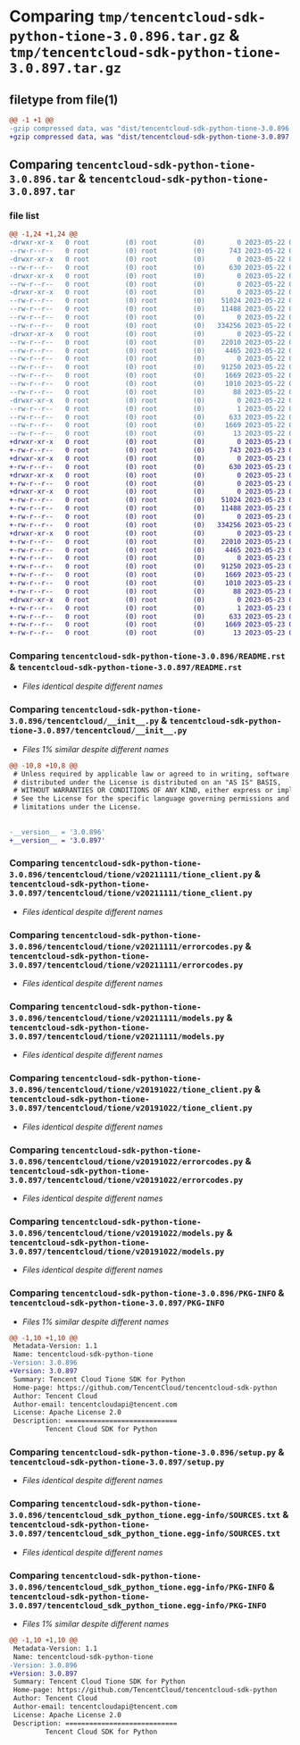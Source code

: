 # Comparing `tmp/tencentcloud-sdk-python-tione-3.0.896.tar.gz` & `tmp/tencentcloud-sdk-python-tione-3.0.897.tar.gz`

## filetype from file(1)

```diff
@@ -1 +1 @@
-gzip compressed data, was "dist/tencentcloud-sdk-python-tione-3.0.896.tar", last modified: Mon May 22 00:35:17 2023, max compression
+gzip compressed data, was "dist/tencentcloud-sdk-python-tione-3.0.897.tar", last modified: Tue May 23 02:34:04 2023, max compression
```

## Comparing `tencentcloud-sdk-python-tione-3.0.896.tar` & `tencentcloud-sdk-python-tione-3.0.897.tar`

### file list

```diff
@@ -1,24 +1,24 @@
-drwxr-xr-x   0 root         (0) root         (0)        0 2023-05-22 00:35:17.000000 tencentcloud-sdk-python-tione-3.0.896/
--rw-r--r--   0 root         (0) root         (0)      743 2023-05-22 00:35:17.000000 tencentcloud-sdk-python-tione-3.0.896/README.rst
-drwxr-xr-x   0 root         (0) root         (0)        0 2023-05-22 00:35:17.000000 tencentcloud-sdk-python-tione-3.0.896/tencentcloud/
--rw-r--r--   0 root         (0) root         (0)      630 2023-05-22 00:35:17.000000 tencentcloud-sdk-python-tione-3.0.896/tencentcloud/__init__.py
-drwxr-xr-x   0 root         (0) root         (0)        0 2023-05-22 00:35:17.000000 tencentcloud-sdk-python-tione-3.0.896/tencentcloud/tione/
--rw-r--r--   0 root         (0) root         (0)        0 2023-05-22 00:35:17.000000 tencentcloud-sdk-python-tione-3.0.896/tencentcloud/tione/__init__.py
-drwxr-xr-x   0 root         (0) root         (0)        0 2023-05-22 00:35:17.000000 tencentcloud-sdk-python-tione-3.0.896/tencentcloud/tione/v20211111/
--rw-r--r--   0 root         (0) root         (0)    51024 2023-05-22 00:35:17.000000 tencentcloud-sdk-python-tione-3.0.896/tencentcloud/tione/v20211111/tione_client.py
--rw-r--r--   0 root         (0) root         (0)    11488 2023-05-22 00:35:17.000000 tencentcloud-sdk-python-tione-3.0.896/tencentcloud/tione/v20211111/errorcodes.py
--rw-r--r--   0 root         (0) root         (0)        0 2023-05-22 00:35:17.000000 tencentcloud-sdk-python-tione-3.0.896/tencentcloud/tione/v20211111/__init__.py
--rw-r--r--   0 root         (0) root         (0)   334256 2023-05-22 00:35:17.000000 tencentcloud-sdk-python-tione-3.0.896/tencentcloud/tione/v20211111/models.py
-drwxr-xr-x   0 root         (0) root         (0)        0 2023-05-22 00:35:17.000000 tencentcloud-sdk-python-tione-3.0.896/tencentcloud/tione/v20191022/
--rw-r--r--   0 root         (0) root         (0)    22010 2023-05-22 00:35:17.000000 tencentcloud-sdk-python-tione-3.0.896/tencentcloud/tione/v20191022/tione_client.py
--rw-r--r--   0 root         (0) root         (0)     4465 2023-05-22 00:35:17.000000 tencentcloud-sdk-python-tione-3.0.896/tencentcloud/tione/v20191022/errorcodes.py
--rw-r--r--   0 root         (0) root         (0)        0 2023-05-22 00:35:17.000000 tencentcloud-sdk-python-tione-3.0.896/tencentcloud/tione/v20191022/__init__.py
--rw-r--r--   0 root         (0) root         (0)    91250 2023-05-22 00:35:17.000000 tencentcloud-sdk-python-tione-3.0.896/tencentcloud/tione/v20191022/models.py
--rw-r--r--   0 root         (0) root         (0)     1669 2023-05-22 00:35:17.000000 tencentcloud-sdk-python-tione-3.0.896/PKG-INFO
--rw-r--r--   0 root         (0) root         (0)     1010 2023-05-22 00:35:17.000000 tencentcloud-sdk-python-tione-3.0.896/setup.py
--rw-r--r--   0 root         (0) root         (0)       88 2023-05-22 00:35:17.000000 tencentcloud-sdk-python-tione-3.0.896/setup.cfg
-drwxr-xr-x   0 root         (0) root         (0)        0 2023-05-22 00:35:17.000000 tencentcloud-sdk-python-tione-3.0.896/tencentcloud_sdk_python_tione.egg-info/
--rw-r--r--   0 root         (0) root         (0)        1 2023-05-22 00:35:17.000000 tencentcloud-sdk-python-tione-3.0.896/tencentcloud_sdk_python_tione.egg-info/dependency_links.txt
--rw-r--r--   0 root         (0) root         (0)      633 2023-05-22 00:35:17.000000 tencentcloud-sdk-python-tione-3.0.896/tencentcloud_sdk_python_tione.egg-info/SOURCES.txt
--rw-r--r--   0 root         (0) root         (0)     1669 2023-05-22 00:35:17.000000 tencentcloud-sdk-python-tione-3.0.896/tencentcloud_sdk_python_tione.egg-info/PKG-INFO
--rw-r--r--   0 root         (0) root         (0)       13 2023-05-22 00:35:17.000000 tencentcloud-sdk-python-tione-3.0.896/tencentcloud_sdk_python_tione.egg-info/top_level.txt
+drwxr-xr-x   0 root         (0) root         (0)        0 2023-05-23 02:34:04.000000 tencentcloud-sdk-python-tione-3.0.897/
+-rw-r--r--   0 root         (0) root         (0)      743 2023-05-23 02:34:04.000000 tencentcloud-sdk-python-tione-3.0.897/README.rst
+drwxr-xr-x   0 root         (0) root         (0)        0 2023-05-23 02:34:04.000000 tencentcloud-sdk-python-tione-3.0.897/tencentcloud/
+-rw-r--r--   0 root         (0) root         (0)      630 2023-05-23 02:34:04.000000 tencentcloud-sdk-python-tione-3.0.897/tencentcloud/__init__.py
+drwxr-xr-x   0 root         (0) root         (0)        0 2023-05-23 02:34:04.000000 tencentcloud-sdk-python-tione-3.0.897/tencentcloud/tione/
+-rw-r--r--   0 root         (0) root         (0)        0 2023-05-23 02:34:04.000000 tencentcloud-sdk-python-tione-3.0.897/tencentcloud/tione/__init__.py
+drwxr-xr-x   0 root         (0) root         (0)        0 2023-05-23 02:34:04.000000 tencentcloud-sdk-python-tione-3.0.897/tencentcloud/tione/v20211111/
+-rw-r--r--   0 root         (0) root         (0)    51024 2023-05-23 02:34:04.000000 tencentcloud-sdk-python-tione-3.0.897/tencentcloud/tione/v20211111/tione_client.py
+-rw-r--r--   0 root         (0) root         (0)    11488 2023-05-23 02:34:04.000000 tencentcloud-sdk-python-tione-3.0.897/tencentcloud/tione/v20211111/errorcodes.py
+-rw-r--r--   0 root         (0) root         (0)        0 2023-05-23 02:34:04.000000 tencentcloud-sdk-python-tione-3.0.897/tencentcloud/tione/v20211111/__init__.py
+-rw-r--r--   0 root         (0) root         (0)   334256 2023-05-23 02:34:04.000000 tencentcloud-sdk-python-tione-3.0.897/tencentcloud/tione/v20211111/models.py
+drwxr-xr-x   0 root         (0) root         (0)        0 2023-05-23 02:34:04.000000 tencentcloud-sdk-python-tione-3.0.897/tencentcloud/tione/v20191022/
+-rw-r--r--   0 root         (0) root         (0)    22010 2023-05-23 02:34:04.000000 tencentcloud-sdk-python-tione-3.0.897/tencentcloud/tione/v20191022/tione_client.py
+-rw-r--r--   0 root         (0) root         (0)     4465 2023-05-23 02:34:04.000000 tencentcloud-sdk-python-tione-3.0.897/tencentcloud/tione/v20191022/errorcodes.py
+-rw-r--r--   0 root         (0) root         (0)        0 2023-05-23 02:34:04.000000 tencentcloud-sdk-python-tione-3.0.897/tencentcloud/tione/v20191022/__init__.py
+-rw-r--r--   0 root         (0) root         (0)    91250 2023-05-23 02:34:04.000000 tencentcloud-sdk-python-tione-3.0.897/tencentcloud/tione/v20191022/models.py
+-rw-r--r--   0 root         (0) root         (0)     1669 2023-05-23 02:34:04.000000 tencentcloud-sdk-python-tione-3.0.897/PKG-INFO
+-rw-r--r--   0 root         (0) root         (0)     1010 2023-05-23 02:34:04.000000 tencentcloud-sdk-python-tione-3.0.897/setup.py
+-rw-r--r--   0 root         (0) root         (0)       88 2023-05-23 02:34:04.000000 tencentcloud-sdk-python-tione-3.0.897/setup.cfg
+drwxr-xr-x   0 root         (0) root         (0)        0 2023-05-23 02:34:04.000000 tencentcloud-sdk-python-tione-3.0.897/tencentcloud_sdk_python_tione.egg-info/
+-rw-r--r--   0 root         (0) root         (0)        1 2023-05-23 02:34:04.000000 tencentcloud-sdk-python-tione-3.0.897/tencentcloud_sdk_python_tione.egg-info/dependency_links.txt
+-rw-r--r--   0 root         (0) root         (0)      633 2023-05-23 02:34:04.000000 tencentcloud-sdk-python-tione-3.0.897/tencentcloud_sdk_python_tione.egg-info/SOURCES.txt
+-rw-r--r--   0 root         (0) root         (0)     1669 2023-05-23 02:34:04.000000 tencentcloud-sdk-python-tione-3.0.897/tencentcloud_sdk_python_tione.egg-info/PKG-INFO
+-rw-r--r--   0 root         (0) root         (0)       13 2023-05-23 02:34:04.000000 tencentcloud-sdk-python-tione-3.0.897/tencentcloud_sdk_python_tione.egg-info/top_level.txt
```

### Comparing `tencentcloud-sdk-python-tione-3.0.896/README.rst` & `tencentcloud-sdk-python-tione-3.0.897/README.rst`

 * *Files identical despite different names*

### Comparing `tencentcloud-sdk-python-tione-3.0.896/tencentcloud/__init__.py` & `tencentcloud-sdk-python-tione-3.0.897/tencentcloud/__init__.py`

 * *Files 1% similar despite different names*

```diff
@@ -10,8 +10,8 @@
 # Unless required by applicable law or agreed to in writing, software
 # distributed under the License is distributed on an "AS IS" BASIS,
 # WITHOUT WARRANTIES OR CONDITIONS OF ANY KIND, either express or implied.
 # See the License for the specific language governing permissions and
 # limitations under the License.
 
 
-__version__ = '3.0.896'
+__version__ = '3.0.897'
```

### Comparing `tencentcloud-sdk-python-tione-3.0.896/tencentcloud/tione/v20211111/tione_client.py` & `tencentcloud-sdk-python-tione-3.0.897/tencentcloud/tione/v20211111/tione_client.py`

 * *Files identical despite different names*

### Comparing `tencentcloud-sdk-python-tione-3.0.896/tencentcloud/tione/v20211111/errorcodes.py` & `tencentcloud-sdk-python-tione-3.0.897/tencentcloud/tione/v20211111/errorcodes.py`

 * *Files identical despite different names*

### Comparing `tencentcloud-sdk-python-tione-3.0.896/tencentcloud/tione/v20211111/models.py` & `tencentcloud-sdk-python-tione-3.0.897/tencentcloud/tione/v20211111/models.py`

 * *Files identical despite different names*

### Comparing `tencentcloud-sdk-python-tione-3.0.896/tencentcloud/tione/v20191022/tione_client.py` & `tencentcloud-sdk-python-tione-3.0.897/tencentcloud/tione/v20191022/tione_client.py`

 * *Files identical despite different names*

### Comparing `tencentcloud-sdk-python-tione-3.0.896/tencentcloud/tione/v20191022/errorcodes.py` & `tencentcloud-sdk-python-tione-3.0.897/tencentcloud/tione/v20191022/errorcodes.py`

 * *Files identical despite different names*

### Comparing `tencentcloud-sdk-python-tione-3.0.896/tencentcloud/tione/v20191022/models.py` & `tencentcloud-sdk-python-tione-3.0.897/tencentcloud/tione/v20191022/models.py`

 * *Files identical despite different names*

### Comparing `tencentcloud-sdk-python-tione-3.0.896/PKG-INFO` & `tencentcloud-sdk-python-tione-3.0.897/PKG-INFO`

 * *Files 1% similar despite different names*

```diff
@@ -1,10 +1,10 @@
 Metadata-Version: 1.1
 Name: tencentcloud-sdk-python-tione
-Version: 3.0.896
+Version: 3.0.897
 Summary: Tencent Cloud Tione SDK for Python
 Home-page: https://github.com/TencentCloud/tencentcloud-sdk-python
 Author: Tencent Cloud
 Author-email: tencentcloudapi@tencent.com
 License: Apache License 2.0
 Description: ============================
         Tencent Cloud SDK for Python
```

### Comparing `tencentcloud-sdk-python-tione-3.0.896/setup.py` & `tencentcloud-sdk-python-tione-3.0.897/setup.py`

 * *Files identical despite different names*

### Comparing `tencentcloud-sdk-python-tione-3.0.896/tencentcloud_sdk_python_tione.egg-info/SOURCES.txt` & `tencentcloud-sdk-python-tione-3.0.897/tencentcloud_sdk_python_tione.egg-info/SOURCES.txt`

 * *Files identical despite different names*

### Comparing `tencentcloud-sdk-python-tione-3.0.896/tencentcloud_sdk_python_tione.egg-info/PKG-INFO` & `tencentcloud-sdk-python-tione-3.0.897/tencentcloud_sdk_python_tione.egg-info/PKG-INFO`

 * *Files 1% similar despite different names*

```diff
@@ -1,10 +1,10 @@
 Metadata-Version: 1.1
 Name: tencentcloud-sdk-python-tione
-Version: 3.0.896
+Version: 3.0.897
 Summary: Tencent Cloud Tione SDK for Python
 Home-page: https://github.com/TencentCloud/tencentcloud-sdk-python
 Author: Tencent Cloud
 Author-email: tencentcloudapi@tencent.com
 License: Apache License 2.0
 Description: ============================
         Tencent Cloud SDK for Python
```

